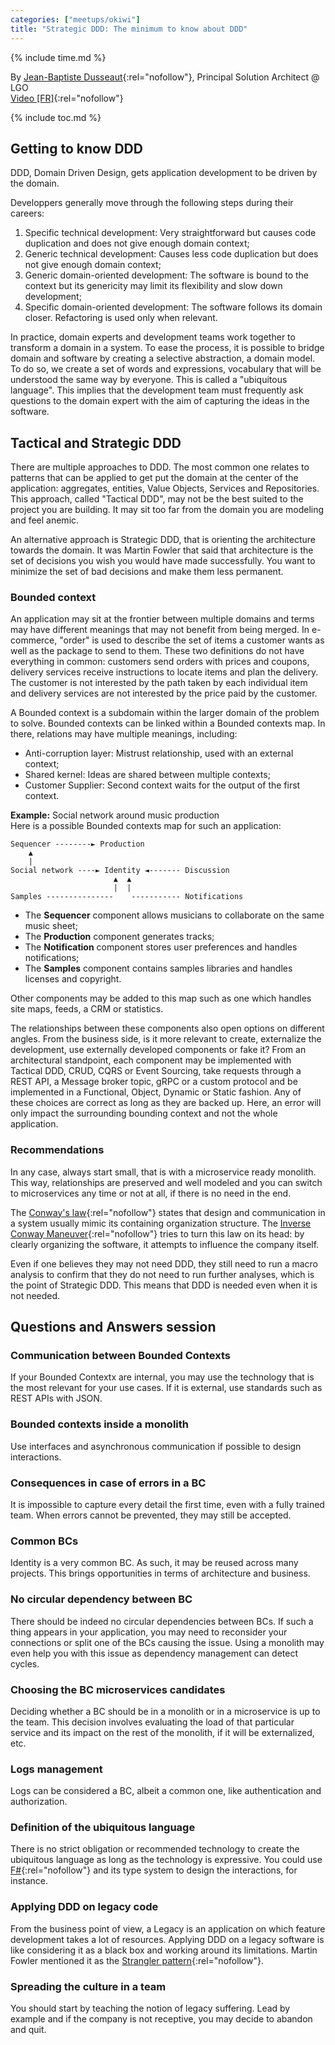 ```yaml
---
categories: ["meetups/okiwi"]
title: "Strategic DDD: The minimum to know about DDD"
---
```


{% include time.md %}

By [Jean-Baptiste Dusseaut](https://twitter.com/bodysplash){:rel="nofollow"}, Principal Solution Architect @ LGO  
[Video \[FR\]](https://vimeo.com/340070507){:rel="nofollow"}

{% include toc.md %}

## Getting to know DDD

DDD, Domain Driven Design, gets application development to be driven by the domain.

Developpers generally move through the following steps during their careers:
1. Specific technical development: Very straightforward but causes code duplication and does not give enough domain
   context;
2. Generic technical development: Causes less code duplication but does not give enough domain context;
3. Generic domain-oriented development: The software is bound to the context but its genericity may limit its
   flexibility and slow down development;
4. Specific domain-oriented development: The software follows its domain closer. Refactoring is used only when relevant.

In practice, domain experts and development teams work together to transform a domain in a system. To ease the process,
it is possible to bridge domain and software by creating a selective abstraction, a domain model. To do so, we create a
set of words and expressions, vocabulary that will be understood the same way by everyone. This is called a "ubiquitous
language". This implies that the development team must frequently ask questions to the domain expert with the aim of
capturing the ideas in the software.

## Tactical and Strategic DDD

There are multiple approaches to DDD. The most common one relates to patterns that can be applied to get put the domain
at the center of the application: aggregates, entities, Value Objects, Services and Repositories. This approach, called
"Tactical DDD", may not be the best suited to the project you are building. It may sit too far from the domain you are
modeling and feel anemic.

An alternative approach is Strategic DDD, that is orienting the architecture towards the domain. It was Martin Fowler
that said that architecture is the set of decisions you wish you would have made successfully. You want to minimize the
set of bad decisions and make them less permanent.

### Bounded context

An application may sit at the frontier between multiple domains and terms may have different meanings that may not
benefit from being merged. In e-commerce, "order" is used to describe the set of items a customer wants as well as the
package to send to them. These two definitions do not have everything in common: customers send orders with prices and
coupons, delivery services receive instructions to locate items and plan the delivery. The customer is not interested by
the path taken by each individual item and delivery services are not interested by the price paid by the customer.

A Bounded context is a subdomain within the larger domain of the problem to solve. Bounded contexts can be linked within
a Bounded contexts map. In there, relations may have multiple meanings, including:
- Anti-corruption layer: Mistrust relationship, used with an external context;
- Shared kernel: Ideas are shared between multiple contexts;
- Customer Supplier: Second context waits for the output of the first context.

**Example:** Social network around music production  
Here is a possible Bounded contexts map for such an application:
```
Sequencer --------► Production
    ▲
    |
Social network ----► Identity ◄------- Discussion
                       ▲  ▲
                       |  |
Samples ---------------    ----------- Notifications
```

- The **Sequencer** component allows musicians to collaborate on the same music sheet;
- The **Production** component generates tracks;
- The **Notification** component stores user preferences and handles notifications;
- The **Samples** component contains samples libraries and handles licenses and copyright.

Other components may be added to this map such as one which handles site maps, feeds, a CRM or statistics.

The relationships between these components also open options on different angles. From the business side, is it more
relevant to create, externalize the development, use externally developed components or fake it? From an architectural
standpoint, each component may be implemented with Tactical DDD, CRUD, CQRS or Event Sourcing, take requests through a
REST API, a Message broker topic, gRPC or a custom protocol and be implemented in a Functional, Object, Dynamic or
Static fashion. Any of these choices are correct as long as they are backed up. Here, an error will only impact the
surrounding bounding context and not the whole application.

### Recommendations

In any case, always start small, that is with a microservice ready monolith. This way, relationships are preserved and well modeled and you can switch to microservices any time or not at all, if there is no need in the end.

The [Conway's law](https://en.wikipedia.org/wiki/Conway%27s_law){:rel="nofollow"} states that design and communication
in a system usually mimic its containing organization structure. The [Inverse Conway Maneuver](http://betica.com/blog/2016/06/17/transform-your-organization-with-the-inverse-conway-maneuver/){:rel="nofollow"}
tries to turn this law on its head: by clearly organizing the software, it attempts to influence the company itself.

Even if one believes they may not need DDD, they still need to run a macro analysis to confirm that they do not need to
run further analyses, which is the point of Strategic DDD. This means that DDD is needed even when it is not needed.

## Questions and Answers session

### Communication between Bounded Contexts

If your Bounded Contextx are internal, you may use the technology that is the most relevant for your use cases. If it is
external, use standards such as REST APIs with JSON.

### Bounded contexts inside a monolith

Use interfaces and asynchronous communication if possible to design interactions.

### Consequences in case of errors in a BC

It is impossible to capture every detail the first time, even with a fully trained team. When errors cannot be
prevented, they may still be accepted.

### Common BCs

Identity is a very common BC. As such, it may be reused across many projects. This brings opportunities in terms of
architecture and business.

### No circular dependency between BC

There should be indeed no circular dependencies between BCs. If such a thing appears in your application, you may need
to reconsider your connections or split one of the BCs causing the issue. Using a monolith may even help you with this
issue as dependency management can detect cycles.

### Choosing the BC microservices candidates

Deciding whether a BC should be in a monolith or in a microservice is up to the team. This decision involves evaluating
the load of that particular service and its impact on the rest of the monolith, if it will be externalized, etc.

### Logs management

Logs can be considered a BC, albeit a common one, like authentication and authorization.

### Definition of the ubiquitous language

There is no strict obligation or recommended technology to create the ubiquitous language as long as the technology is
expressive. You could use [F#](https://fsharp.org){:rel="nofollow"} and its type system to design the interactions, for
instance.

### Applying DDD on legacy code

From the business point of view, a Legacy is an application on which feature development takes a lot of resources.
Applying DDD on a legacy software is like considering it as a black box and working around its limitations. Martin
Fowler mentioned it as the [Strangler pattern](https://martinfowler.com/bliki/StranglerFigApplication.html){:rel="nofollow"}.

### Spreading the culture in a team

You should start by teaching the notion of legacy suffering. Lead by example and if the company is not receptive, you
may decide to abandon and quit.